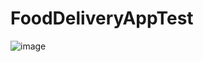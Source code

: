 # FoodDeliveryAppTest


![image](https://github.com/user-attachments/assets/17d6c1fd-3fa8-4d8b-b01e-c49319b1289a)
